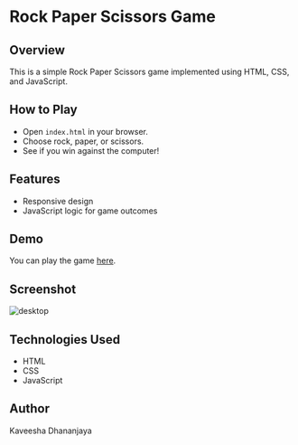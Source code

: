 # Rock Paper Scissors Game

## Overview
This is a simple Rock Paper Scissors game implemented using HTML, CSS, and JavaScript.

## How to Play
- Open `index.html` in your browser.
- Choose rock, paper, or scissors.
- See if you win against the computer!

## Features
- Responsive design
- JavaScript logic for game outcomes

## Demo
You can play the game [here](https://kd-27.github.io/Rock-paper-scissors/).

## Screenshot
![desktop](https://github.com/KD-27/Rock-paper-scissors/assets/79563846/7bfa3db4-0e9d-47f2-84b5-893283dcb573)


## Technologies Used
- HTML
- CSS
- JavaScript

## Author
Kaveesha Dhananjaya
